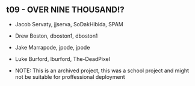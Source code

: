 ## t09 - OVER NINE THOUSAND!?

* Jacob Servaty, jjserva, SoDakHibida, SPAM
* Drew Boston, dboston1, dboston1
* Jake Marrapode, jpode, jpode
* Luke Burford, lburford, The-DeadPixel

* NOTE: This is an archived project, this was a school project and might not be suitable for proffessional deployment
